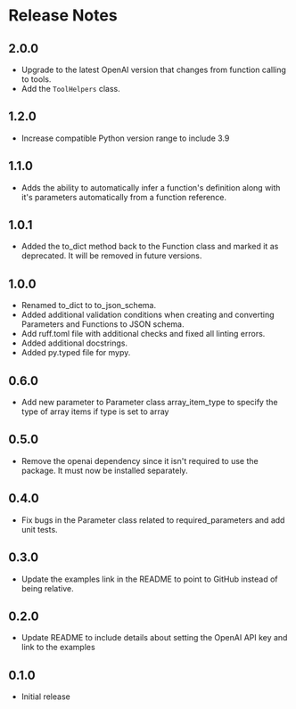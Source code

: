 # Release Notes

## 2.0.0

* Upgrade to the latest OpenAI version that changes from function calling to tools.
* Add the `ToolHelpers` class.

## 1.2.0

* Increase compatible Python version range to include 3.9

## 1.1.0

* Adds the ability to automatically infer a function's definition along with it's parameters automatically from a function reference.

## 1.0.1

* Added the to_dict method back to the Function class and marked it as deprecated. It will be removed in future versions.

## 1.0.0

* Renamed to_dict to to_json_schema.
* Added additional validation conditions when creating and converting Parameters and Functions to JSON schema.
* Add ruff.toml file with additional checks and fixed all linting errors.
* Added additional docstrings.
* Added py.typed file for mypy.

## 0.6.0

* Add new parameter to Parameter class array_item_type to specify the type of array items if type is set to array

## 0.5.0

* Remove the openai dependency since it isn't required to use the package. It must now be installed separately.

## 0.4.0

* Fix bugs in the Parameter class related to required_parameters and add unit tests.

## 0.3.0

* Update the examples link in the README to point to GitHub instead of being relative.

## 0.2.0

* Update README to include details about setting the OpenAI API key and link to the examples

## 0.1.0

* Initial release
